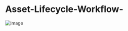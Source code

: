 # Asset-Lifecycle-Workflow-

![image](https://github.com/Kizitoiv/Asset-Lifecycle-Workflow-/assets/144156432/0539ea98-6db3-4b75-82af-cff4c41d28fe)

